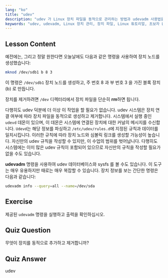 ```yaml
---
lang: "ko"
title: "udev"
description: "udev 가 Linux 장치 파일을 동적으로 관리하는 방법과 udevadm 사용법을 배웁니다. 초보자를 위한 장치 노드 생성에 대해 이해합니다."
keywords: "udev, udevadm, Linux 장치 관리, 장치 파일, Linux 튜토리얼, 초보자 Linux, udev 규칙, Linux 가이드"
---
```


## Lesson Content

예전에는, 그리고 정말 원한다면 오늘날에도 다음과 같은 명령을 사용하여 장치 노드를 생성했습니다:

```bash
mknod /dev/sdb1 b 8 3
```

이 명령은 `/dev/sdb1` 장치 노드를 생성하고, 주 번호 8 과 부 번호 3 을 가진 블록 장치 (b) 로 만듭니다.

장치를 제거하려면 `/dev` 디렉터리에서 장치 파일을 단순히 **rm**하면 됩니다.

다행히도 udev 덕분에 더 이상 이 작업을 할 필요가 없습니다. udev 시스템은 장치 연결 여부에 따라 장치 파일을 동적으로 생성하고 제거합니다. 시스템에서 실행 중인 `udevd` 데몬이 있으며, 이 데몬은 시스템에 연결된 장치에 대한 커널의 메시지를 수신합니다. `Udevd`는 해당 정보를 파싱하고 `/etc/udev/rules.d`에 지정된 규칙과 데이터를 일치시킵니다. 이러한 규칙에 따라 장치 노드와 심볼릭 링크를 생성할 가능성이 높습니다. 자신만의 udev 규칙을 작성할 수 있지만, 이 수업의 범위를 벗어납니다. 다행히도 시스템에는 이미 많은 udev 규칙이 포함되어 있으므로 자신만의 규칙을 작성할 필요가 없을 수도 있습니다.

**udevadm** 명령을 사용하여 udev 데이터베이스와 sysfs 를 볼 수도 있습니다. 이 도구는 매우 유용하지만 때로는 매우 복잡할 수 있습니다. 장치 정보를 보는 간단한 명령은 다음과 같습니다:

```bash
udevadm info --query=all --name=/dev/sda
```

## Exercise

제공된 `udevadm` 명령을 실행하고 출력을 확인하십시오.

## Quiz Question

무엇이 장치를 동적으로 추가하고 제거합니까?

## Quiz Answer

udev
